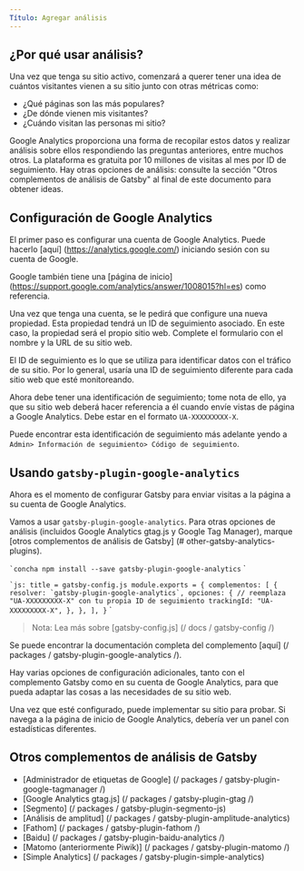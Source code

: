 ```yaml
---
Título: Agregar análisis
---
```


## ¿Por qué usar análisis?

Una vez que tenga su sitio activo, comenzará a querer tener una idea de cuántos visitantes vienen a su sitio junto con otras métricas como:

- ¿Qué páginas son las más populares?
- ¿De dónde vienen mis visitantes?
- ¿Cuándo visitan las personas mi sitio?

Google Analytics proporciona una forma de recopilar estos datos y realizar análisis sobre ellos respondiendo las preguntas anteriores, entre muchos otros. La plataforma es gratuita por 10 millones de visitas al mes por ID de seguimiento. Hay otras opciones de análisis: consulte la sección "Otros complementos de análisis de Gatsby" al final de este documento para obtener ideas.

## Configuración de Google Analytics

El primer paso es configurar una cuenta de Google Analytics. Puede hacerlo [aquí] (https://analytics.google.com/) iniciando sesión con su cuenta de Google.

Google también tiene una [página de inicio] (https://support.google.com/analytics/answer/1008015?hl=es) como referencia.

Una vez que tenga una cuenta, se le pedirá que configure una nueva propiedad. Esta propiedad tendrá un ID de seguimiento asociado. En este caso, la propiedad será el propio sitio web. Complete el formulario con el nombre y la URL de su sitio web.

El ID de seguimiento es lo que se utiliza para identificar datos con el tráfico de su sitio. Por lo general, usaría una ID de seguimiento diferente para cada sitio web que esté monitoreando.

Ahora debe tener una identificación de seguimiento; tome nota de ello, ya que su sitio web deberá hacer referencia a él cuando envíe vistas de página a Google Analytics. Debe estar en el formato `UA-XXXXXXXXX-X`.

Puede encontrar esta identificación de seguimiento más adelante yendo a `Admin> Información de seguimiento> Código de seguimiento`.

## Usando `gatsby-plugin-google-analytics`

Ahora es el momento de configurar Gatsby para enviar visitas a la página a su cuenta de Google Analytics.

Vamos a usar `gatsby-plugin-google-analytics`. Para otras opciones de análisis (incluidos Google Analytics gtag.js y Google Tag Manager), marque [otros complementos de análisis de Gatsby] (# other-gatsby-analytics-plugins).

`` `concha
npm install --save gatsby-plugin-google-analytics
`` `

`` `js: title = gatsby-config.js
module.exports = {
  complementos: [
    {
      resolver: `gatsby-plugin-google-analytics`,
      opciones: {
        // reemplaza "UA-XXXXXXXXX-X" con tu propia ID de seguimiento
        trackingId: "UA-XXXXXXXXX-X",
      },
    },
  ],
}
`` `
> Nota: Lea más sobre [gatsby-config.js] (/ docs / gatsby-config /)

Se puede encontrar la documentación completa del complemento [aquí] (/ packages / gatsby-plugin-google-analytics /).

Hay varias opciones de configuración adicionales, tanto con el complemento Gatsby como en su cuenta de Google Analytics, para que pueda adaptar las cosas a las necesidades de su sitio web.

Una vez que esté configurado, puede implementar su sitio para probar. Si navega a la página de inicio de Google Analytics, debería ver un panel con estadísticas diferentes.

## Otros complementos de análisis de Gatsby

- [Administrador de etiquetas de Google] (/ packages / gatsby-plugin-google-tagmanager /)
- [Google Analytics gtag.js] (/ packages / gatsby-plugin-gtag /)
- [Segmento] (/ packages / gatsby-plugin-segmento-js)
- [Análisis de amplitud] (/ packages / gatsby-plugin-amplitude-analytics)
- [Fathom] (/ packages / gatsby-plugin-fathom /)
- [Baidu] (/ packages / gatsby-plugin-baidu-analytics /)
- [Matomo (anteriormente Piwik)] (/ packages / gatsby-plugin-matomo /)
- [Simple Analytics] (/ packages / gatsby-plugin-simple-analytics)